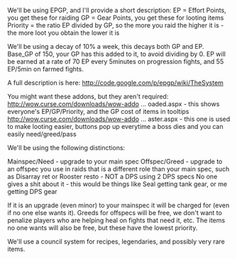 We'll be using EPGP, and I'll provide a short description:
EP = Effort Points, you get these for raiding
GP = Gear Points, you get these for looting items
Priority = the ratio EP divided by GP, so the more you raid the higher it is - the more loot you obtain the lower it is

We'll be using a decay of 10% a week, this decays both GP and EP.
Base\_GP of 150, your GP has this added to it, to avoid dividing by 0.
EP will be earned at a rate of 70 EP every 5minutes on progression fights, and 55 EP/5min on farmed fights.

A full description is here: http://code.google.com/p/epgp/wiki/TheSystem


You might want these addons, but they aren't required:
http://wow.curse.com/downloads/wow-addo ... oaded.aspx - this shows everyone's EP/GP/Priority, and the GP cost of items in tooltips
http://wow.curse.com/downloads/wow-addo ... aster.aspx - this one is used to make looting easier, buttons pop up everytime a boss dies and you can easily need/greed/pass

We'll be using the following distinctions:

Mainspec/Need - upgrade to your main spec
Offspec/Greed - upgrade to an offspec you use in raids that is a different role than your main spec, such as Disarray ret or Rooster resto - NOT a DPS using 2 DPS specs
No one gives a shit about it - this would be things like Seal getting tank gear, or me getting DPS gear

If it is an upgrade (even minor) to your mainspec it will be charged for (even if no one else wants it). Greeds for offspecs will be free, we don't want to penalize players who are helping heal on fights that need it, etc. The items no one wants will also be free, but these have the lowest priority.

We'll use a council system for recipes, legendaries, and possibly very rare items.